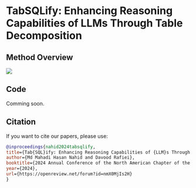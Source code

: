 # TabSQLify: Enhancing Reasoning Capabilities of LLMs Through Table Decomposition

## Method Overview 

<image src="/method.jpg"/>

## Code 

Comming soon.

## Citation

If you want to cite our papers, please use:

```bibtex
@inproceedings{nahid2024tabsqlify,
title={Tab{SQL}ify: Enhancing Reasoning Capabilities of {LLM}s Through Table Decomposition},
author={Md Mahadi Hasan Nahid and Davood Rafiei},
booktitle={2024 Annual Conference of the North American Chapter of the Association for Computational Linguistics},
year={2024},
url={https://openreview.net/forum?id=nmX0MjIs2H}
}
```
